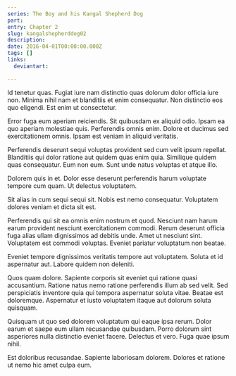 ```yaml
---
series: The Boy and his Kangal Shepherd Dog
part:
entry: Chapter 2
slug: kangalshepherddog02
description:
date: 2016-04-01T00:00:00.000Z
tags: []
links:
  deviantart:

---
```


Id tenetur quas. Fugiat iure nam distinctio quas dolorum dolor officia iure non. Minima nihil nam et blanditiis et enim consequatur. Non distinctio eos quo eligendi. Est enim ut consectetur.

Error fuga eum aperiam reiciendis. Sit quibusdam ex aliquid odio. Ipsam ea quo aperiam molestiae quis. Perferendis omnis enim. Dolore et ducimus sed exercitationem omnis. Ipsam est veniam in aliquid veritatis.

Perferendis deserunt sequi voluptas provident sed cum velit ipsum repellat. Blanditiis qui dolor ratione aut quidem quas enim quia. Similique quidem quas consequatur. Eum non eum. Sunt unde natus voluptas et atque illo.

Dolorem quis in et. Dolor esse deserunt perferendis harum voluptate tempore cum quam. Ut delectus voluptatem.

Sit alias in cum sequi sequi sit. Nobis est nemo consequatur. Voluptatem dolores veniam et dicta sit est.

Perferendis qui sit ea omnis enim nostrum et quod. Nesciunt nam harum earum provident nesciunt exercitationem commodi. Rerum deserunt officia fuga alias ullam dignissimos ad debitis unde. Amet ut nesciunt sint. Voluptatem est commodi voluptas. Eveniet pariatur voluptatum non beatae.

Eveniet tempore dignissimos veritatis tempore aut voluptatem. Soluta et id aspernatur aut. Labore quidem non deleniti.

Quos quam dolore. Sapiente corporis sit eveniet qui ratione quasi accusantium. Ratione natus nemo ratione perferendis illum ab sed velit. Sed perspiciatis inventore quia qui tempora aspernatur soluta vitae. Beatae est doloremque. Aspernatur et iusto voluptatem itaque aut dolorum soluta quisquam.

Quisquam ut quo sed dolorem voluptatum qui eaque ipsa rerum. Dolor earum et saepe eum ullam recusandae quibusdam. Porro dolorum sint asperiores nulla distinctio eveniet facere. Delectus et vero. Fuga quae ipsum nihil.

Est doloribus recusandae. Sapiente laboriosam dolorem. Dolores et ratione ut nemo hic amet culpa eum.
